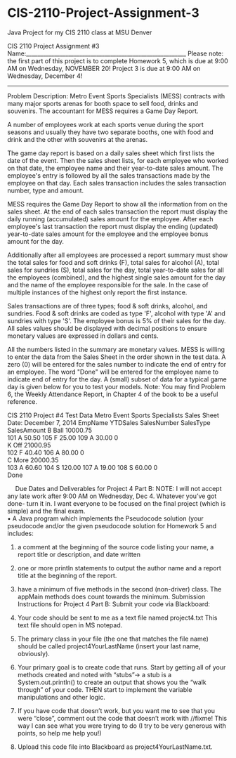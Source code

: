 # CIS-2110-Project-Assignment-3
Java Project for my CIS 2110 class at MSU Denver

CIS 2110 Project Assignment #3
Name:_________________________________________________________ 
Please note: the first part of this project is to complete Homework 5, which is due at 9:00 AM on Wednesday, NOVEMBER 20!
Project 3 is due at 9:00 AM on Wednesday, December 4!
________________________________________
Problem Description:
Metro Event Sports Specialists (MESS) contracts with many major sports arenas for booth space to sell food, drinks and souvenirs. The accountant for MESS requires a Game Day Report.

A number of employees work at each sports venue during the sport seasons and usually they have two separate booths, one with food and drink and the other with souvenirs at the arenas. 

The game day report is based on a daily sales sheet which first lists the date of the event. Then the sales sheet lists, for each employee who worked on that date, the employee name and their year-to-date sales amount. The employee's entry is followed by all the sales transactions made by the employee on that day.  Each sales transaction includes the sales transaction number, type and amount. 

MESS requires the Game Day Report to show all the information from on the sales sheet. At the end of each sales transaction the report must display the daily running (accumulated) sales amount for the employee.  After each employee's last transaction the report must display the ending (updated) year-to-date sales amount for the employee and the employee bonus amount for the day.  

Additionally after all employees are processed a report summary must show the total sales for food and soft drinks (F), total sales for alcohol (A), total sales for sundries (S), total sales for the day,  total year-to-date sales for all the employees (combined), and the highest single sales amount for the day and the name of the employee responsible for the sale. In the case of multiple instances of the highest only report the first instance. 

Sales transactions are of three types; food & soft drinks, alcohol, and sundries. Food & soft drinks are coded as type 'F', alcohol with type 'A' and sundries with type 'S'.
The employee bonus is 5% of their sales for the day. 
All sales values should be displayed with decimal positions to ensure monetary values are expressed in dollars and cents.

All the numbers listed in the summary are monetary values. 
MESS is willing to enter the data from the Sales Sheet in the order shown in the test data. A zero (0) will be entered for the sales number to indicate the end of entry for an employee. The word "Done" will be entered for the employee name to indicate end of entry for the day.
A (small) subset of data for a typical game day is given below for you to test your models.
Note: You may find Problem 6, the Weekly Attendance Report, in Chapter 4 of the book to be a useful reference. 


CIS 2110 Project #4 Test Data
Metro Event Sports Specialists
Sales Sheet
Date: December 7, 2014
EmpName	YTDSales	SalesNumber	SalesType	SalesAmount
B Ball	10000.75			
		101	A	50.50
		105	F	25.00
		109	A	30.00
		0		
K Off	21000.95			
		102	F	40.40
		106	A	80.00
		0		
C More	20000.35			
		103	A	60.60
		104	S	120.00
		107	A	19.00
		108	S	60.00
		0		
Done				

 
Due Dates and Deliverables for Project 4 Part B:
NOTE: I will not accept any late work after 9:00 AM on Wednesday, Dec 4.  Whatever you’ve got done- turn it in.  I want everyone to be focused on the final project (which is simple) and the final exam.   
•	A Java program which implements the Pseudocode solution (your pseudocode and/or the given pseudocode solution for Homework 5 and includes:
1.	a comment at the beginning of the source code listing your name, a report title or description, and date written
2.	one or more println statements to output the author name and a report title at the beginning of the report.
3.	have a minimum of five methods in the second (non-driver) class. The appMain methods does count towards the minimum. 
Submission Instructions for Project 4 Part B:
Submit your code via Blackboard: 
  
1.	Your code should be sent to me as a text file named project4.txt   This text file should open in MS notepad.      
2.	The primary class in your file (the one that matches the file name) should be called project4YourLastName  (insert your last name, obviously).  
3.	Your primary goal is to create code that runs.  Start by getting all of your methods created and noted with “stubs”-> a stub is a System.out.println() to create an output that shows you the “walk through” of your code.  THEN start to implement the variable manipulations and other logic.  
4.	If you have code that doesn’t work, but you want me to see that you were “close”,  comment out the code that doesn’t work with //fixme!   This way I can see what you were trying to do (I try to be very generous with points, so help me help you!)  
5.	Upload this code file into Blackboard as project4YourLastName.txt.
